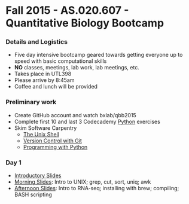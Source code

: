 Fall 2015 - AS.020.607 - Quantitative Biology Bootcamp
======================================================

### Details and Logistics

- Five day intensive bootcamp geared towards getting everyone up to speed with basic computational skills
- **NO** classes, meetings, lab work, lab meetings, etc.
- Takes place in UTL398
- Please arrive by 8:45am
- Coffee and lunch will be provided

### Preliminary work

- Create GitHub account and watch bxlab/qbb2015
- Complete first 10 and last 3 Codecademy [Python](https://www.codecademy.com/tracks/python) exercises
- Skim Software Carpentry
  - [The Unix Shell](http://swcarpentry.github.io/shell-novice/)
  - [Version Control with Git](http://swcarpentry.github.io/git-novice/)
  - [Programming with Python](http://swcarpentry.github.io/python-novice-inflammation/)

### Day 1

- [Introductory Slides](https://drive.google.com/open?id=0B5sz_r5b4JZGSHpxb3hWM0VpMGM)
- [Morning Slides](https://dl.dropboxusercontent.com/u/169950361/150824-QBB2015-Day1-morning.key.pdf): Intro to UNIX; grep, cut, sort, uniq; awk
- [Afternoon Slides](https://dl.dropboxusercontent.com/u/169950361/150824-QBB2015-Day1-afternoon.key.pdf): Intro to RNA-seq; installing with brew; compiling; BASH scripting
